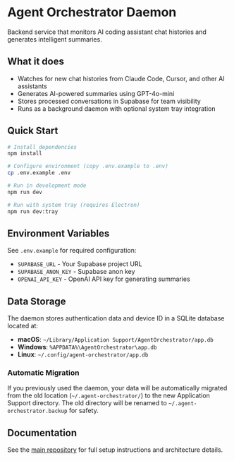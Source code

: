 # Agent Orchestrator Daemon

Backend service that monitors AI coding assistant chat histories and generates intelligent summaries.

## What it does

- Watches for new chat histories from Claude Code, Cursor, and other AI assistants
- Generates AI-powered summaries using GPT-4o-mini
- Stores processed conversations in Supabase for team visibility
- Runs as a background daemon with optional system tray integration

## Quick Start

```bash
# Install dependencies
npm install

# Configure environment (copy .env.example to .env)
cp .env.example .env

# Run in development mode
npm run dev

# Run with system tray (requires Electron)
npm run dev:tray
```

## Environment Variables

See `.env.example` for required configuration:
- `SUPABASE_URL` - Your Supabase project URL
- `SUPABASE_ANON_KEY` - Supabase anon key
- `OPENAI_API_KEY` - OpenAI API key for generating summaries

## Data Storage

The daemon stores authentication data and device ID in a SQLite database located at:

- **macOS**: `~/Library/Application Support/AgentOrchestrator/app.db`
- **Windows**: `%APPDATA%\AgentOrchestrator\app.db`
- **Linux**: `~/.config/agent-orchestrator/app.db`

### Automatic Migration

If you previously used the daemon, your data will be automatically migrated from the old location (`~/.agent-orchestrator/`) to the new Application Support directory. The old directory will be renamed to `~/.agent-orchestrator.backup` for safety.

## Documentation

See the [main repository](https://github.com/AgentOrchestrator/agent-orchestrator) for full setup instructions and architecture details.